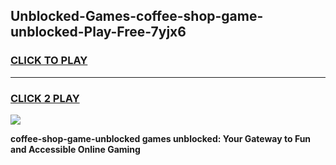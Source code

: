 
## Unblocked-Games-coffee-shop-game-unblocked-Play-Free-7yjx6
<h3>
<a href="https://premium76.site?title=coffee-shop-game-unblocked&ref=20A">CLICK TO PLAY</a></h3>
<hr>

<h3>
<a href="https://premium76.site?title=coffee-shop-game-unblocked&ref=20A">CLICK 2 PLAY</a>
  
</h3>

<a href="https://premium76.site?title=coffee-shop-game-unblocked&ref=20A"><img src="https://clearcache.store/games.png"></a>


**coffee-shop-game-unblocked games unblocked: Your Gateway to Fun and Accessible Online Gaming**
